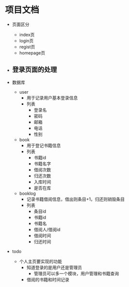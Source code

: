 # 项目文档

- 页面区分
  - index页
  - login页
  - regist页
  - homepage页

- 登录页面的处理
  - 

- 数据库
  - user
    - 用于记录用户基本登录信息
    - 列表
      - 登录名
      - 密码
      - 邮箱
      - 电话
      - 性别
  - book
    - 用于登记书籍信息
    - 列表
      - 书籍id
      - 书籍名字
      - 借阅次数
      - 归还次数
      - 入库时间
      - 是否在库
  - booklog
    - 记录书籍借阅信息，借出则条目+1，归还则销毁条目
    - 列表
      - 条目id
      - 书籍id
      - 书籍名
      - 借阅人/借阅id
      - 借阅时间
      - 归还时间

- todo
  - 个人主页要实现的功能
    - 知道登录的是用户还是管理员
      - 管理员可以多一个模块，用户管理和书籍查询
    - 借阅的书籍和时间记录